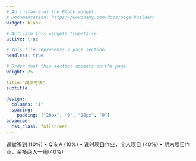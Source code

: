 ```yaml
---
# An instance of the Blank widget.
# Documentation: https://wowchemy.com/docs/page-builder/
widget: blank

# Activate this widget? true/false
active: true

# This file represents a page section.
headless: true

# Order that this section appears on the page.
weight: 25

title:"成绩考核"
subtitle:

design:
  columns: "1"
  spacing:
    padding: ["20px", "0", "20px", "0"]
advanced:
  css_class: fullscreen
---
```


课堂签到 (10%)
• Q & A (10%)
• 课时项目作业，个人项目 (40%)
• 期末项目作业，至多两人一组(40%)
